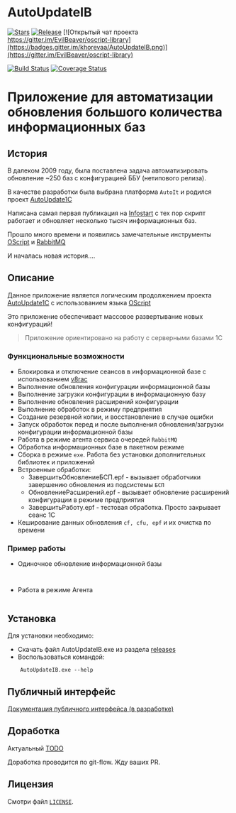 # AutoUpdateIB

[![Stars](https://img.shields.io/github/stars/khorevaa/AutoUpdateIB.svg?label=Github%20%E2%98%85&a)](https://github.com/khorevaa/AutoUpdateIB/stargazers)
[![Release](https://img.shields.io/github/tag/khorevaa/AutoUpdateIB.svg?label=Last%20release&a)](https://github.com/khorevaa/AutoUpdateIB/releases)
[![Открытый чат проекта https://gitter.im/EvilBeaver/oscript-library](https://badges.gitter.im/khorevaa/AutoUpdateIB.png)](https://gitter.im/EvilBeaver/oscript-library)

[![Build Status](https://travis-ci.org/khorevaa/AutoUpdateIB.svg?branch=master)](https://travis-ci.org/khorevaa/AutoUpdateIB)
[![Coverage Status](https://sonar.silverbulleters.org/api/badges/measure?key=opensource-AutoUpdateIB&metric=coverage&blinking=true)](https://coveralls.io/github/khorevaa/AutoUpdateIB?branch=master)

# Приложение для автоматизации обновления большого количества информационных баз

## История

В далеком 2009 году, была поставлена задача автоматизировать обновление ~250 баз с конфигурацией ББУ (нетипового релиза).

В качестве разработки была выбрана платформа `AutoIt` и родился проект [AutoUpdate1C](https://github.com/khorevaa/AutoUpdate1C)

Написана самая первая публикация на [Infostart](https://infostart.ru/public/19727/) с тех пор скрипт работает и обновляет несколько тысяч информационных баз.

Прошло много времени и появились замечательные инструменты [OScript](http://oscript.io/) и [RabbitMQ](www.rabbitmq.com)

И началась новая история....

## Описание

Данное приложение является логическим продолжением проекта [AutoUpdate1C](https://github.com/khorevaa/AutoUpdate1C) с использованием языка [OScript](http://oscript.io/)

Это приложение обеспечивает массовое развертывание новых конфигураций!

> Приложение ориентировано на работу с серверными базами 1С

### Функциональные возможности

* Блокировка и отключение сеансов в информационной базе с использованием [v8rac](https://github.com/khorevaa/v8rac)
* Выполнение обновления конфигурации информационной базы
* Выполнение загрузки конфигурации в информационную базу
* Выполнение обновления расширений конфигурации
* Выполнение обработок в режиму предприятия
* Создание резервной копии, и восстановление в случае ошибки
* Запуск обработок перед и после выполнения обновления/загрузки конфигурации информационной базы
* Работа в режиме агента сервиса очередей `RabbitMQ`
* Обработка информационных базе в пакетном режиме
* Сборка в режиме `exe`. Работа без установки дополнительных библиотек и приложений
* Встроенные обработки:
    * ЗавершитьОбновлениеБСП.epf - вызывает обработчики завершению обновления из подсистемы `БСП`
    * ОбновлениеРасширений.epf - вызывает обновление расширений конфигурации в режиме предприятия
    * ЗавершитьРаботу.epf - тестовая обработка. Просто закрывает сеанс 1С
* Кеширование данных обновления `cf, cfu, epf` и их очистка по времени

### Пример работы

* Одиночное обновление информационной базы

    ```shell

  
    ```

* Работа в режиме Агента

    ```shell
 
    ```

## Установка

Для установки необходимо:
* Скачать файл AutoUpdateIB.exe из раздела [releases](https://github.com/khorevaa/AutoUpdateIB/releases)
* Воспользоваться командой:

```shell
    AutoUpdateIB.exe --help
```

## Публичный интерфейс

[Документация публичного интерфейса (в разработке)](docs/README.md)

## Доработка

Актуальный [TODO](TODO)

Доработка проводится по git-flow. Жду ваших PR.

## Лицензия

Смотри файл [`LICENSE`](LICENSE).
